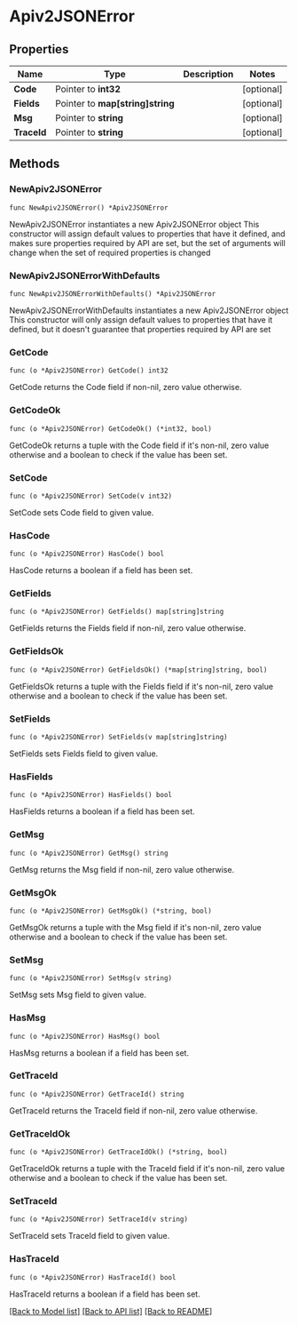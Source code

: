 # Apiv2JSONError

## Properties

Name | Type | Description | Notes
------------ | ------------- | ------------- | -------------
**Code** | Pointer to **int32** |  | [optional] 
**Fields** | Pointer to **map[string]string** |  | [optional] 
**Msg** | Pointer to **string** |  | [optional] 
**TraceId** | Pointer to **string** |  | [optional] 

## Methods

### NewApiv2JSONError

`func NewApiv2JSONError() *Apiv2JSONError`

NewApiv2JSONError instantiates a new Apiv2JSONError object
This constructor will assign default values to properties that have it defined,
and makes sure properties required by API are set, but the set of arguments
will change when the set of required properties is changed

### NewApiv2JSONErrorWithDefaults

`func NewApiv2JSONErrorWithDefaults() *Apiv2JSONError`

NewApiv2JSONErrorWithDefaults instantiates a new Apiv2JSONError object
This constructor will only assign default values to properties that have it defined,
but it doesn't guarantee that properties required by API are set

### GetCode

`func (o *Apiv2JSONError) GetCode() int32`

GetCode returns the Code field if non-nil, zero value otherwise.

### GetCodeOk

`func (o *Apiv2JSONError) GetCodeOk() (*int32, bool)`

GetCodeOk returns a tuple with the Code field if it's non-nil, zero value otherwise
and a boolean to check if the value has been set.

### SetCode

`func (o *Apiv2JSONError) SetCode(v int32)`

SetCode sets Code field to given value.

### HasCode

`func (o *Apiv2JSONError) HasCode() bool`

HasCode returns a boolean if a field has been set.

### GetFields

`func (o *Apiv2JSONError) GetFields() map[string]string`

GetFields returns the Fields field if non-nil, zero value otherwise.

### GetFieldsOk

`func (o *Apiv2JSONError) GetFieldsOk() (*map[string]string, bool)`

GetFieldsOk returns a tuple with the Fields field if it's non-nil, zero value otherwise
and a boolean to check if the value has been set.

### SetFields

`func (o *Apiv2JSONError) SetFields(v map[string]string)`

SetFields sets Fields field to given value.

### HasFields

`func (o *Apiv2JSONError) HasFields() bool`

HasFields returns a boolean if a field has been set.

### GetMsg

`func (o *Apiv2JSONError) GetMsg() string`

GetMsg returns the Msg field if non-nil, zero value otherwise.

### GetMsgOk

`func (o *Apiv2JSONError) GetMsgOk() (*string, bool)`

GetMsgOk returns a tuple with the Msg field if it's non-nil, zero value otherwise
and a boolean to check if the value has been set.

### SetMsg

`func (o *Apiv2JSONError) SetMsg(v string)`

SetMsg sets Msg field to given value.

### HasMsg

`func (o *Apiv2JSONError) HasMsg() bool`

HasMsg returns a boolean if a field has been set.

### GetTraceId

`func (o *Apiv2JSONError) GetTraceId() string`

GetTraceId returns the TraceId field if non-nil, zero value otherwise.

### GetTraceIdOk

`func (o *Apiv2JSONError) GetTraceIdOk() (*string, bool)`

GetTraceIdOk returns a tuple with the TraceId field if it's non-nil, zero value otherwise
and a boolean to check if the value has been set.

### SetTraceId

`func (o *Apiv2JSONError) SetTraceId(v string)`

SetTraceId sets TraceId field to given value.

### HasTraceId

`func (o *Apiv2JSONError) HasTraceId() bool`

HasTraceId returns a boolean if a field has been set.


[[Back to Model list]](../README.md#documentation-for-models) [[Back to API list]](../README.md#documentation-for-api-endpoints) [[Back to README]](../README.md)


